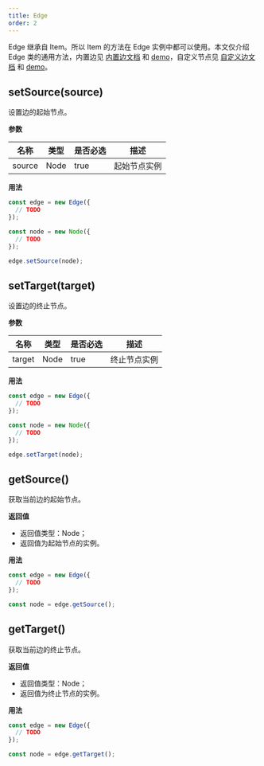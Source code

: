 ```yaml
---
title: Edge
order: 2
---
```


Edge 继承自 Item。所以 Item 的方法在 Edge 实例中都可以使用。本文仅介绍 Edge 类的通用方法，内置边见 [内置边文档](/zh/docs/manual/middle/elements/edges/defaultEdge) 和 [demo](/zh/examples/item/defaultEdges)，自定义节点见 [自定义边文档](/zh/docs/manual/middle/elements/edges/custom-edge) 和 [demo](/zh/examples/item/customEdge)。

## setSource(source)

设置边的起始节点。

**参数**

| 名称   | 类型 | 是否必选 | 描述         |
| ------ | ---- | -------- | ------------ |
| source | Node | true     | 起始节点实例 |

**用法**

```javascript
const edge = new Edge({
  // TODO
});

const node = new Node({
  // TODO
});

edge.setSource(node);
```

## setTarget(target)

设置边的终止节点。

**参数**

| 名称   | 类型 | 是否必选 | 描述         |
| ------ | ---- | -------- | ------------ |
| target | Node | true     | 终止节点实例 |

**用法**

```javascript
const edge = new Edge({
  // TODO
});

const node = new Node({
  // TODO
});

edge.setTarget(node);
```

## getSource()

获取当前边的起始节点。

**返回值**

- 返回值类型：Node；
- 返回值为起始节点的实例。

**用法**

```javascript
const edge = new Edge({
  // TODO
});

const node = edge.getSource();
```

## getTarget()

获取当前边的终止节点。

**返回值**

- 返回值类型：Node；
- 返回值为终止节点的实例。

**用法**

```javascript
const edge = new Edge({
  // TODO
});

const node = edge.getTarget();
```
